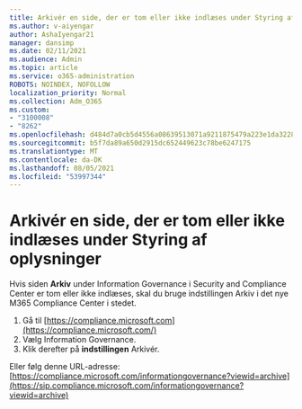 ```yaml
---
title: Arkivér en side, der er tom eller ikke indlæses under Styring af oplysninger
ms.author: v-aiyengar
author: AshaIyengar21
manager: dansimp
ms.date: 02/11/2021
ms.audience: Admin
ms.topic: article
ms.service: o365-administration
ROBOTS: NOINDEX, NOFOLLOW
localization_priority: Normal
ms.collection: Adm_O365
ms.custom:
- "3100008"
- "8262"
ms.openlocfilehash: d484d7a0cb5d4556a08639513071a9211875479a223e1da3228c7074fadcf4c8
ms.sourcegitcommit: b5f7da89a650d2915dc652449623c78be6247175
ms.translationtype: MT
ms.contentlocale: da-DK
ms.lasthandoff: 08/05/2021
ms.locfileid: "53997344"
---
```

# <a name="archive-page-blank-or-not-loading-under-information-governance"></a>Arkivér en side, der er tom eller ikke indlæses under Styring af oplysninger

Hvis siden **Arkiv** under Information Governance i Security and Compliance Center  er tom eller ikke indlæses, skal du bruge indstillingen Arkiv i det nye M365 Compliance Center i stedet.

1. Gå til [https://compliance.microsoft.com](https://compliance.microsoft.com/)
1. Vælg Information Governance.
1. Klik derefter på **indstillingen** Arkivér.

Eller følg denne URL-adresse: [https://compliance.microsoft.com/informationgovernance?viewid=archive](https://sip.compliance.microsoft.com/informationgovernance?viewid=archive)